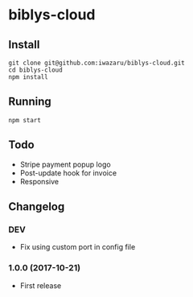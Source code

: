 # biblys-cloud

## Install

    git clone git@github.com:iwazaru/biblys-cloud.git
    cd biblys-cloud
    npm install
  
## Running

    npm start

## Todo

* Stripe payment popup logo
* Post-update hook for invoice
* Responsive

## Changelog

### DEV
* Fix using custom port in config file

### 1.0.0 (2017-10-21)
* First release
